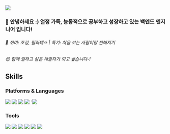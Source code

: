 <img src="https://img.shields.io/badge/jjae0510@gmail.com-EA4335?style=flat-square&logo=Gmail&logoColor=white"/>

### 👋 안녕하세요 :) 열정 가득, 능동적으로 공부하고 성장하고 있는 백엔드 엔지니어 입니다!

###### 👯 취미: 조깅, 필라테스 | 특기: 처음 보는 사람이랑 친해지기
###### 😊 함께 일하고 싶은 개발자가 되고 싶습니다-!



## Skills

### Platforms & Languages

<img src="https://img.shields.io/badge/Python-3776AB?style=flat-square&logo=Python&logoColor=white"/> 
<img src="https://img.shields.io/badge/JavaScript-F7DF1E?style=flat-square&logo=JavaScript&logoColor=black"/> 
<img src="https://img.shields.io/badge/Android-3DDC84?style=flat-square&logo=Android&logoColor=white"/> 
<img src="https://img.shields.io/badge/Kotlin-7F52FF?style=flat-square&logo=Kotlin&logoColor=white"/> 
`<img src="https://img.shields.io/badge/Flutter-02569B?style=flat-square&logo=Flutter&logoColor=white"/> 

### Tools
<img src="https://img.shields.io/badge/PyCharm-000000?style=flat-square&logo=PyCharm&logoColor=white"/> <img src="https://img.shields.io/badge/Amazon EC2-FF9900?style=flat-square&logo=Amazon EC2&logoColor=white"/> <img src="https://img.shields.io/badge/Amazon RDS-527FFF?style=flat-square&logo=Amazon RDS&logoColor=white"/> <img src="https://img.shields.io/badge/MariaDB-003545?style=flat-square&logo=MariaDB&logoColor=white"/> <img src="https://img.shields.io/badge/Android Studio-3DDC84?style=flat-square&logo=Android Studio&logoColor=white"/> <img src="https://img.shields.io/badge/Git-F05032?style=flat-square&logo=Git&logoColor=white"/> 
